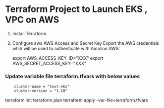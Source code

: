 # Terraform Project to Launch EKS , VPC on AWS

1) Install Terraform
2) Configure aws AWS Access and Secret Key
Export the AWS credentials whih will be used to authenticate with Amazon AWS:

    export AWS_ACCESS_KEY_ID="XXX"
    export AWS_SECRET_ACCESS_KEY="XXX"

### Update variable file terraform.tfvars with below values
        cluster-name = "test-eks"
        cluster-version = "1.18"
        

  terraform init
  terraform plan
  terraform apply -var-file=terraform.tfvars
